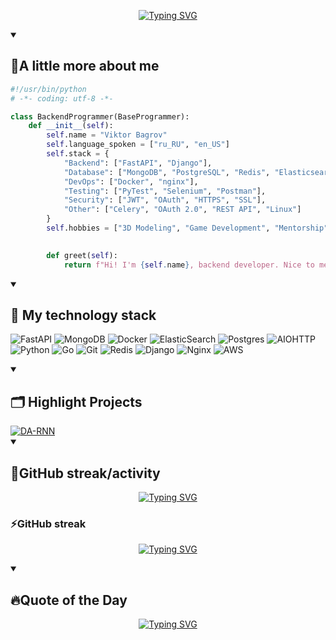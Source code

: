 <p align="center">
  <a href="https://git.io/typing-svg"><img src="https://readme-typing-svg.demolab.com?font=Fira+Code&pause=1000&color=1DF775&center=true&vCenter=true&random=true&width=435&lines=Hello%2C+I%60m+Viktor+Bagrov"   alt="Typing SVG" /></a>
</p>

<details open> 
  <summary><h2>🌠A little more about me </h2></summary>
  
```python
#!/usr/bin/python
# -*- coding: utf-8 -*-

class BackendProgrammer(BaseProgrammer):
    def __init__(self):
        self.name = "Viktor Bagrov"
        self.language_spoken = ["ru_RU", "en_US"]
        self.stack = {
            "Backend": ["FastAPI", "Django"],
            "Database": ["MongoDB", "PostgreSQL", "Redis", "Elasticsearch"],
            "DevOps": ["Docker", "nginx"],
            "Testing": ["PyTest", "Selenium", "Postman"],
            "Security": ["JWT", "OAuth", "HTTPS", "SSL"],
            "Other": ["Celery", "OAuth 2.0", "REST API", "Linux"]
        }
        self.hobbies = ["3D Modeling", "Game Development", "Mentorship"]

    
        def greet(self):
            return f"Hi! I'm {self.name}, backend developer. Nice to meet you!"
```
</details>

<details open> 
  <summary><h2>📘 My technology stack</h2></summary>

![FastAPI](https://img.shields.io/badge/FastAPI-005571?style=for-the-badge&logo=fastapi)
![MongoDB](https://img.shields.io/badge/MongoDB-%234ea94b.svg?style=for-the-badge&logo=mongodb&logoColor=white)
![Docker](https://img.shields.io/badge/docker-%230db7ed.svg?style=for-the-badge&logo=docker&logoColor=white)
![ElasticSearch](https://img.shields.io/badge/-ElasticSearch-005571?style=for-the-badge&logo=elasticsearch)
![Postgres](https://img.shields.io/badge/postgres-%23316192.svg?style=for-the-badge&logo=postgresql&logoColor=white)
![AIOHTTP](https://img.shields.io/badge/iohttp-%232C5bb4.svg?style=for-the-badge&logo=aiohttp&logoColor=white)
![Python](https://img.shields.io/badge/python-3670A0?style=for-the-badge&logo=python&logoColor=ffdd54)
![Go](https://img.shields.io/badge/go-%2300ADD8.svg?style=for-the-badge&logo=go&logoColor=white)
![Git](https://img.shields.io/badge/git-%23F05033.svg?style=for-the-badge&logo=git&logoColor=white)
![Redis](https://img.shields.io/badge/redis-%23DD0031.svg?style=for-the-badge&logo=redis&logoColor=white)
![Django](https://img.shields.io/badge/django-%23092E20.svg?style=for-the-badge&logo=django&logoColor=white)
![Nginx](https://img.shields.io/badge/nginx-%23009639.svg?style=for-the-badge&logo=nginx&logoColor=white)
![AWS](https://img.shields.io/badge/AWS-%23FF9900.svg?style=for-the-badge&logo=amazon-aws&logoColor=white)

</details>

<details open> 
  <summary><h2>🗂️ Highlight Projects</h2></summary>

  <a href="https://github.com/Zhenye-Na/DA-RNN">
    <img align="center" src="https://github-readme-stats.vercel.app/api/pin/?username=SlenderV-Git&repo=SonneShop&show_icons=true&line_height=27&title_color=ffffff&text_color=ffffff&icon_color=6aa6f8&bg_color=22272e" alt="DA-RNN" />
  </a>
</details>

<details open> 
  <summary><h2>🌠GitHub streak/activity</h2></summary>
  <p align="center">
    <a href="https://github.com/ashutosh00710/github-readme-activity-graph"><img src="https://github-readme-activity-graph.vercel.app/graph?username=SlenderV-Git&theme=github-compact" alt="Typing SVG" /></a>
  </p>
  <p align="center">
    <h3>⚡GitHub streak</h3>
   </p>
  <p align="center">
    <a href="https://git.io/streak-stats"><img src="https://streak-stats.demolab.com?user=SlenderV-GIt&theme=hacker&hide_border=true&type=png" alt="Typing SVG" /></a>
  </p>


<details open> 
  <summary><h2>🔥Quote of the Day</h2></summary>
  <p align="center">
    <a href="https://github.com/piyushsuthar/github-readme-quotes"><img src="https://quotes-github-readme.vercel.app/api?type=horizontal&theme=merko&author=Viktor%20Bagrov&quote=First%2C%20solve%20the%20problem.%20Then%2C%20write%20the%20code."   alt="Typing SVG" /></a>
</p>
</details>




